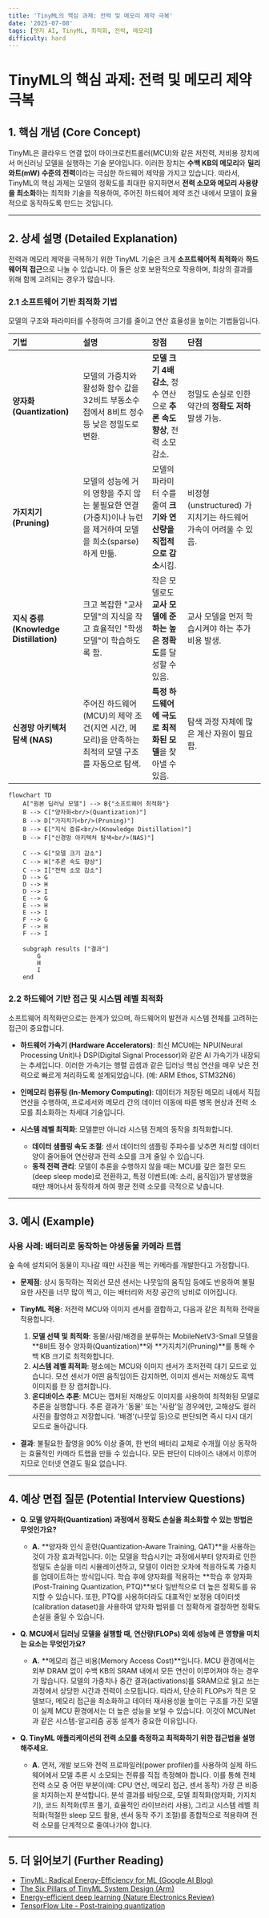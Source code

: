 ```yaml
---
title: 'TinyML의 핵심 과제: 전력 및 메모리 제약 극복'
date: '2025-07-08'
tags: [엣지 AI, TinyML, 최적화, 전력, 메모리]
difficulty: hard
---
```


# TinyML의 핵심 과제: 전력 및 메모리 제약 극복

## 1. 핵심 개념 (Core Concept)

TinyML은 클라우드 연결 없이 마이크로컨트롤러(MCU)와 같은 저전력, 저비용 장치에서 머신러닝 모델을 실행하는 기술 분야입니다. 이러한 장치는 **수백 KB의 메모리**와 **밀리와트(mW) 수준의 전력**이라는 극심한 하드웨어 제약을 가지고 있습니다. 따라서, TinyML의 핵심 과제는 모델의 정확도를 최대한 유지하면서 **전력 소모와 메모리 사용량을 최소화**하는 최적화 기술을 적용하여, 주어진 하드웨어 제약 조건 내에서 모델이 효율적으로 동작하도록 만드는 것입니다.

______________________________________________________________________

## 2. 상세 설명 (Detailed Explanation)

전력과 메모리 제약을 극복하기 위한 TinyML 기술은 크게 **소프트웨어적 최적화**와 **하드웨어적 접근**으로 나눌 수 있습니다. 이 둘은 상호 보완적으로 작용하며, 최상의 결과를 위해 함께 고려되는 경우가 많습니다.

### 2.1 소프트웨어 기반 최적화 기법

모델의 구조와 파라미터를 수정하여 크기를 줄이고 연산 효율성을 높이는 기법들입니다.

| 기법                                   | 설명                                                                                                        | 장점                                                                      | 단점                                                            |
| :------------------------------------- | :---------------------------------------------------------------------------------------------------------- | :------------------------------------------------------------------------ | :-------------------------------------------------------------- |
| **양자화 (Quantization)**              | 모델의 가중치와 활성화 함수 값을 32비트 부동소수점에서 8비트 정수 등 낮은 정밀도로 변환.                    | **모델 크기 4배 감소**, 정수 연산으로 **추론 속도 향상**, 전력 소모 감소. | 정밀도 손실로 인한 약간의 **정확도 저하** 발생 가능.            |
| **가지치기 (Pruning)**                 | 모델의 성능에 거의 영향을 주지 않는 불필요한 연결(가중치)이나 뉴런을 제거하여 모델을 희소(sparse)하게 만듦. | 모델의 파라미터 수를 줄여 **크기와 연산량을 직접적으로 감소**시킴.        | 비정형(unstructured) 가지치기는 하드웨어 가속이 어려울 수 있음. |
| **지식 증류 (Knowledge Distillation)** | 크고 복잡한 "교사 모델"의 지식을 작고 효율적인 "학생 모델"이 학습하도록 함.                                 | 작은 모델로도 **교사 모델에 준하는 높은 정확도**를 달성할 수 있음.        | 교사 모델을 먼저 학습시켜야 하는 추가 비용 발생.                |
| **신경망 아키텍처 탐색 (NAS)**         | 주어진 하드웨어(MCU)의 제약 조건(지연 시간, 메모리)을 만족하는 최적의 모델 구조를 자동으로 탐색.            | **특정 하드웨어에 극도로 최적화된 모델**을 찾아낼 수 있음.                | 탐색 과정 자체에 많은 계산 자원이 필요함.                       |

```mermaid
flowchart TD
    A["원본 딥러닝 모델"] --> B{"소프트웨어 최적화"}
    B --> C["양자화<br/>(Quantization)"]
    B --> D["가지치기<br/>(Pruning)"]
    B --> E["지식 증류<br/>(Knowledge Distillation)"]
    B --> F["신경망 아키텍처 탐색<br/>(NAS)"]

    C --> G["모델 크기 감소"]
    C --> H["추론 속도 향상"]
    C --> I["전력 소모 감소"]
    D --> G
    D --> H
    D --> I
    E --> G
    E --> H
    E --> I
    F --> G
    F --> H
    F --> I

    subgraph results ["결과"]
        G
        H
        I
    end
```

### 2.2 하드웨어 기반 접근 및 시스템 레벨 최적화

소프트웨어 최적화만으로는 한계가 있으며, 하드웨어의 발전과 시스템 전체를 고려하는 접근이 중요합니다.

- **하드웨어 가속기 (Hardware Accelerators)**: 최신 MCU에는 NPU(Neural Processing Unit)나 DSP(Digital Signal Processor)와 같은 AI 가속기가 내장되는 추세입니다. 이러한 가속기는 행렬 곱셈과 같은 딥러닝 핵심 연산을 매우 낮은 전력으로 빠르게 처리하도록 설계되었습니다. (예: ARM Ethos, STM32N6)

- **인메모리 컴퓨팅 (In-Memory Computing)**: 데이터가 저장된 메모리 내에서 직접 연산을 수행하여, 프로세서와 메모리 간의 데이터 이동에 따른 병목 현상과 전력 소모를 최소화하는 차세대 기술입니다.

- **시스템 레벨 최적화**: 모델뿐만 아니라 시스템 전체의 동작을 최적화합니다.

  - **데이터 샘플링 속도 조절**: 센서 데이터의 샘플링 주파수를 낮추면 처리할 데이터 양이 줄어들어 연산량과 전력 소모를 크게 줄일 수 있습니다.
  - **동적 전력 관리**: 모델이 추론을 수행하지 않을 때는 MCU를 깊은 절전 모드(deep sleep mode)로 전환하고, 특정 이벤트(예: 소리, 움직임)가 발생했을 때만 깨어나서 동작하게 하여 평균 전력 소모를 극적으로 낮춥니다.

______________________________________________________________________

## 3. 예시 (Example)

### 사용 사례: 배터리로 동작하는 야생동물 카메라 트랩

숲 속에 설치되어 동물이 지나갈 때만 사진을 찍는 카메라를 개발한다고 가정합니다.

- **문제점**: 상시 동작하는 적외선 모션 센서는 나뭇잎의 움직임 등에도 반응하여 불필요한 사진을 너무 많이 찍고, 이는 배터리와 저장 공간의 낭비로 이어집니다.

- **TinyML 적용**: 저전력 MCU와 이미지 센서를 결합하고, 다음과 같은 최적화 전략을 적용합니다.

  1. **모델 선택 및 최적화**: 동물/사람/배경을 분류하는 MobileNetV3-Small 모델을 \*\*8비트 정수 양자화(Quantization)\*\*와 \*\*가지치기(Pruning)\*\*를 통해 수백 KB 크기로 최적화합니다.
  1. **시스템 레벨 최적화**: 평소에는 MCU와 이미지 센서가 초저전력 대기 모드로 있습니다. 모션 센서가 어떤 움직임이든 감지하면, 이미지 센서는 저해상도 흑백 이미지를 한 장 캡처합니다.
  1. **온디바이스 추론**: MCU는 캡처된 저해상도 이미지를 사용하여 최적화된 모델로 추론을 실행합니다. 추론 결과가 '동물' 또는 '사람'일 경우에만, 고해상도 컬러 사진을 촬영하고 저장합니다. '배경'(나뭇잎 등)으로 판단되면 즉시 다시 대기 모드로 돌아갑니다.

- **결과**: 불필요한 촬영을 90% 이상 줄여, 한 번의 배터리 교체로 수개월 이상 동작하는 효율적인 카메라 트랩을 만들 수 있습니다. 모든 판단이 디바이스 내에서 이루어지므로 인터넷 연결도 필요 없습니다.

______________________________________________________________________

## 4. 예상 면접 질문 (Potential Interview Questions)

- **Q. 모델 양자화(Quantization) 과정에서 정확도 손실을 최소화할 수 있는 방법은 무엇인가요?**

  - **A.** \*\*양자화 인식 훈련(Quantization-Aware Training, QAT)\*\*을 사용하는 것이 가장 효과적입니다. 이는 모델을 학습시키는 과정에서부터 양자화로 인한 정밀도 손실을 미리 시뮬레이션하고, 모델이 이러한 오차에 적응하도록 가중치를 업데이트하는 방식입니다. 학습 후에 양자화를 적용하는 \*\*학습 후 양자화(Post-Training Quantization, PTQ)\*\*보다 일반적으로 더 높은 정확도를 유지할 수 있습니다. 또한, PTQ를 사용하더라도 대표적인 보정용 데이터셋(calibration dataset)을 사용하여 양자화 범위를 더 정확하게 결정하면 정확도 손실을 줄일 수 있습니다.

- **Q. MCU에서 딥러닝 모델을 실행할 때, 연산량(FLOPs) 외에 성능에 큰 영향을 미치는 요소는 무엇인가요?**

  - **A.** \*\*메모리 접근 비용(Memory Access Cost)\*\*입니다. MCU 환경에서는 외부 DRAM 없이 수백 KB의 SRAM 내에서 모든 연산이 이루어져야 하는 경우가 많습니다. 모델의 가중치나 중간 결과(activations)를 SRAM으로 읽고 쓰는 과정에서 상당한 시간과 전력이 소모됩니다. 따라서, 단순히 FLOPs가 적은 모델보다, 메모리 접근을 최소화하고 데이터 재사용성을 높이는 구조를 가진 모델이 실제 MCU 환경에서는 더 높은 성능을 보일 수 있습니다. 이것이 MCUNet과 같은 시스템-알고리즘 공동 설계가 중요한 이유입니다.

- **Q. TinyML 애플리케이션의 전력 소모를 측정하고 최적화하기 위한 접근법을 설명해주세요.**

  - **A.** 먼저, 개발 보드와 전력 프로파일러(power profiler)를 사용하여 실제 하드웨어에서 모델 추론 시 소모되는 전류를 직접 측정해야 합니다. 이를 통해 전체 전력 소모 중 어떤 부분이(예: CPU 연산, 메모리 접근, 센서 동작) 가장 큰 비중을 차지하는지 분석합니다. 분석 결과를 바탕으로, 모델 최적화(양자화, 가지치기), 코드 최적화(루프 풀기, 효율적인 라이브러리 사용), 그리고 시스템 레벨 최적화(적절한 sleep 모드 활용, 센서 동작 주기 조절)를 종합적으로 적용하여 전력 소모를 단계적으로 줄여나가야 합니다.

______________________________________________________________________

## 5. 더 읽어보기 (Further Reading)

- [TinyML: Radical Energy-Efficiency for ML (Google AI Blog)](https://ai.googleblog.com/2023/03/tinyml-radical-energy-efficiency-for-ml.html)
- [The Six Pillars of TinyML System Design (Arm)](https://www.arm.com/resources/research/case-study/six-pillars-tinyml)
- [Energy-efficient deep learning (Nature Electronics Review)](https://www.nature.com/articles/s41928-019-0282-5)
- [TensorFlow Lite - Post-training quantization](https://www.tensorflow.org/lite/performance/post_training_quantization)
